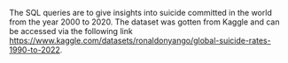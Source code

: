The SQL queries are to give insights into suicide committed in the world from the year 2000 to 2020. The dataset was gotten from Kaggle and can be accessed via the following link https://www.kaggle.com/datasets/ronaldonyango/global-suicide-rates-1990-to-2022.
